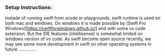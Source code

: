 ### Setup Instructions:
Instade of running swift from xcode or playgrounds, swift runtime is used on both mac and windows. On windows it is made possible by (Swift Fro Windows)[https://swiftforwindows.github.io/] and with some vs code extension. But the IDE features (intellisense) is somewhat limited on windows version of vs code. As swift become open source recently, we may see some more development in swift on other operating systems in future ..............